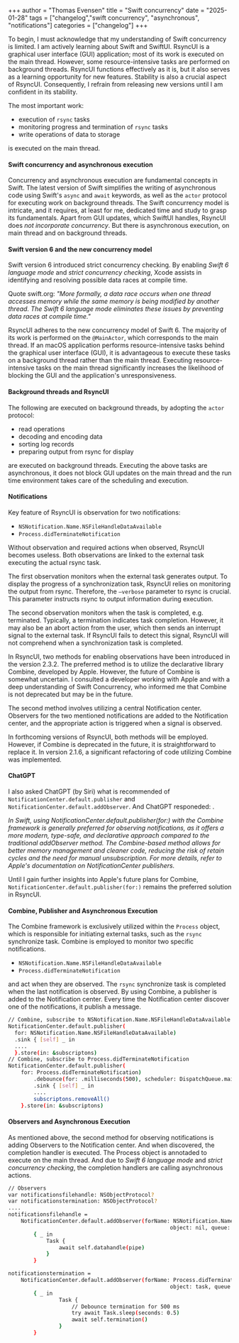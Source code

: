 +++
author = "Thomas Evensen"
title = "Swift concurrency"
date = "2025-01-28"
tags = ["changelog","swift concurrency", "asynchronous", "notifications"]
categories = ["changelog"]
+++

To begin, I must acknowledge that my understanding of Swift concurrency is limited. I am actively learning about Swift and SwiftUI. RsyncUI is a graphical user interface (GUI) application; most of its work is executed on the main thread. However, some resource-intensive tasks are performed on background threads. RsyncUI functions effectively as it is, but it also serves as a learning opportunity for new features. Stability is also a crucial aspect of RsyncUI. Consequently, I refrain from releasing new versions until I am confident in its stability.

The most important work: 

- execution of `rsync` tasks
- monitoring progress and termination of `rsync` tasks
- write operations of data to storage

is executed on the main thread.

#### Swift concurrency and asynchronous execution

Concurrency and asynchronous execution are fundamental concepts in Swift. The latest version of Swift simplifies the writing of asynchronous code using Swift's `async` and `await` keywords, as well as the `actor` protocol for executing work on background threads. The Swift concurrency model is intricate, and it requires, at least for me, dedicated time and study to grasp its fundamentals. Apart from GUI updates, which SwiftUI handles, RsyncUI does *not incorporate concurrency*. But there is asynchronous execution, on main thread and on background threads.

#### Swift version 6 and the new concurrency model

Swift version 6 introduced strict concurrency checking. By enabling *Swift 6 language mode*  and *strict concurrency checking*, Xcode assists in identifying and resolving possible data races at compile time.

Quote swift.org: *"More formally, a data race occurs when one thread accesses memory while the same memory is being modified by another thread. The Swift 6 language mode eliminates these issues by preventing data races at compile time."*

RsyncUI adheres to the new concurrency model of Swift 6. The majority of its work is performed on the `@MainActor`, which corresponds to the main thread. If an macOS application performs resource-intensive tasks behind the graphical user interface (GUI), it is advantageous to execute these tasks on a background thread rather than the main thread. Executing  resource-intensive tasks on the main thread significantly increases the likelihood of  blocking the GUI and the application's unresponsiveness.


#### Background threads and RsyncUI

The following are executed on background threads, by adopting the `actor` protocol: 

- read operations
- decoding and encoding data
- sorting log records
- preparing output from rsync for display

are executed on background threads. Executing the above tasks are asynchronous, it does not block GUI updates on the main thread and the run time environment takes care of the scheduling and execution. 

#### Notifications

Key feature of RsyncUI is observation for two notifications:

- `NSNotification.Name.NSFileHandleDataAvailable`
- `Process.didTerminateNotification`

Without observation and required actions when observed, RsyncUI becomes useless. Both observations are linked to the external task executing the actual rsync task.

The first observation monitors when the external task generates output. To display the progress of a synchronization task, RsyncUI relies on monitoring the output from rsync. Therefore, the `—verbose` parameter to rsync is crucial. This parameter instructs rsync to output information during execution.

The second observation monitors when the task is completed, e.g. terminated. Typically, a termination indicates task completion. However, it may also be an abort action from the user, which then sends an interrupt signal to the external task. If RsyncUI fails to detect this signal, RsyncUI will not comprehend when a synchronization task is completed.

In RsyncUI, two methods for enabling observations have been introduced in the version 2.3.2. The preferred method is to utilize the declarative library Combine, developed by Apple. However, the future of Combine is somewhat uncertain. I consulted a developer working with Apple and with a deep understanding of Swift Concurrency, who informed me that Combine is not deprecated but may be in the future. 

The second method involves utilizing a central Notification center. Observers for the two mentioned notifications are added to the Notification center, and the appropriate action is triggered when a signal is observed.

In forthcoming versions of RsyncUI, both methods will be employed. However, if Combine is deprecated in the future, it is straightforward to replace it. In version 2.1.6, a significant refactoring of code utilizing Combine was implemented. 

#### ChatGPT

I also asked ChatGPT (by Siri) what is recommended of `NotificationCenter.default.publisher` and  `NotificationCenter.default.addObserver`. And ChatGPT responeded:
.

*In Swift, using NotificationCenter.default.publisher(for:) with the Combine framework is generally preferred for observing notifications, as it offers a more modern, type-safe, and declarative approach compared to the traditional addObserver method. The Combine-based method allows for better memory management and cleaner code, reducing the risk of retain cycles and the need for manual unsubscription. For more details, refer to Apple's documentation on NotificationCenter publishers.*

Until I gain further insights into Apple's future plans for Combine, `NotificationCenter.default.publisher(for:)` remains the preferred solution in RsyncUI.

#### Combine, Publisher and Asynchronous Execution

The Combine framework is exclusively utilized within the `Process` object, which is responsible for initiating external tasks,
such as the `rsync` synchronize task. Combine is employed to monitor two specific notifications.

- `NSNotification.Name.NSFileHandleDataAvailable`
- `Process.didTerminateNotification`

and act when they are observed. The `rsync` synchronize task is completed when the last notification is observed. By using Combine, a publisher is added to the Notification center. Every time the Notification center discover one of the notifications, it publish a message. 

```bash
// Combine, subscribe to NSNotification.Name.NSFileHandleDataAvailable
NotificationCenter.default.publisher(
  for: NSNotification.Name.NSFileHandleDataAvailable)
  .sink { [self] _ in
  ....
  }.store(in: &subscriptons)
// Combine, subscribe to Process.didTerminateNotification
NotificationCenter.default.publisher(
    for: Process.didTerminateNotification)
        .debounce(for: .milliseconds(500), scheduler: DispatchQueue.main)
        .sink { [self] _ in
        ....
        subscriptons.removeAll()
    }.store(in: &subscriptons)
```

#### Observers and Asynchronous Execution

As mentioned above, the second method for observing notifications is adding Observers to the Notification center. And when discovered, the completion handler is executed. The Process object is annotaded to execute on the main thread. And due to *Swift 6 language mode*  and *strict concurrency checking*, the completion handlers are calling asynchronous actions. 

```bash
// Observers
var notificationsfilehandle: NSObjectProtocol?
var notificationstermination: NSObjectProtocol?
....
notificationsfilehandle =
    NotificationCenter.default.addObserver(forName: NSNotification.Name.NSFileHandleDataAvailable,
                                                   object: nil, queue: nil)
        { _ in
            Task {
                await self.datahandle(pipe)
            }
        }

notificationstermination =
    NotificationCenter.default.addObserver(forName: Process.didTerminateNotification,
                                                   object: task, queue: nil)
        { _ in
                Task {
                    // Debounce termination for 500 ms
                    try await Task.sleep(seconds: 0.5)
                    await self.termination()
                }
        }
```
